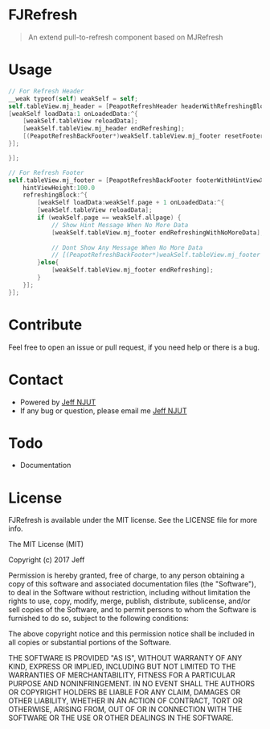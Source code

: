 # FJRefresh
> An extend pull-to-refresh component based on MJRefresh

# Usage

```objectivec
// For Refresh Header
__weak typeof(self) weakSelf = self;
self.tableView.mj_header = [PeapotRefreshHeader headerWithRefreshingBlock:^{
[weakSelf loadData:1 onLoadedData:^{
    [weakSelf.tableView reloadData];
    [weakSelf.tableView.mj_header endRefreshing];
    [(PeapotRefreshBackFooter*)weakSelf.tableView.mj_footer resetFooterState];
}];

}];

// For Refresh Footer
self.tableView.mj_footer = [PeapotRefreshBackFooter footerWithHintViewXib:@"NoMoreData"
    hintViewHeight:100.0
    refreshingBlock:^{
        [weakSelf loadData:weakSelf.page + 1 onLoadedData:^{
        [weakSelf.tableView reloadData];
        if (weakSelf.page == weakSelf.allpage) {
            // Show Hint Message When No More Data
            [weakSelf.tableView.mj_footer endRefreshingWithNoMoreData];
            
            // Dont Show Any Message When No More Data
            // [(PeapotRefreshBackFooter*)weakSelf.tableView.mj_footer endRefreshingWithNoMoreDataNoHint];
        }else{
            [weakSelf.tableView.mj_footer endRefreshing];
        }
    }];
}];

```


# Contribute

Feel free to open an issue or pull request, if you need help or there is a bug.

# Contact

- Powered by [Jeff NJUT](https://github.com/jeffnjut)
- If any bug or question, please email me [Jeff NJUT](mailto://jeff_njut@163.com)

# Todo

- Documentation

# License

FJRefresh is available under the MIT license. See the LICENSE file for more info.

The MIT License (MIT)

Copyright (c) 2017 Jeff

Permission is hereby granted, free of charge, to any person obtaining a copy
of this software and associated documentation files (the "Software"), to deal
in the Software without restriction, including without limitation the rights
to use, copy, modify, merge, publish, distribute, sublicense, and/or sell
copies of the Software, and to permit persons to whom the Software is
furnished to do so, subject to the following conditions:

The above copyright notice and this permission notice shall be included in all
copies or substantial portions of the Software.

THE SOFTWARE IS PROVIDED "AS IS", WITHOUT WARRANTY OF ANY KIND, EXPRESS OR
IMPLIED, INCLUDING BUT NOT LIMITED TO THE WARRANTIES OF MERCHANTABILITY,
FITNESS FOR A PARTICULAR PURPOSE AND NONINFRINGEMENT. IN NO EVENT SHALL THE
AUTHORS OR COPYRIGHT HOLDERS BE LIABLE FOR ANY CLAIM, DAMAGES OR OTHER
LIABILITY, WHETHER IN AN ACTION OF CONTRACT, TORT OR OTHERWISE, ARISING FROM,
OUT OF OR IN CONNECTION WITH THE SOFTWARE OR THE USE OR OTHER DEALINGS IN THE
SOFTWARE.

